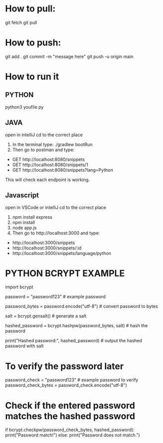 # How to pull:

git fetch 
git pull

# How to push:

git add .
git commit -m "message here"
git push -u origin main 

# How to run it

## PYTHON

python3 youfile.py

## JAVA

open in intelliJ
cd to the correct place

1. In the terminal type:  ./gradlew bootRun
2. Then go to postman and type:
 - GET http://localhost:8080/snippets
 - GET http://localhost:8080/snippets/1
 - GET http://localhost:8080/snippets?lang=Python

This will check each endpoint is working.

## Javascript

open in VSCode or intelliJ
cd to the correct place

1. npm install express
2. npm install
3. node app.js
4. Then go to http://localhost:3000 and type:
- http://localhost:3000/snippets
- http://localhost:3000/snippets/:id
- http://localhost:3000/snippets/language/python

# PYTHON BCRYPT EXAMPLE

import bcrypt

password = "password123"  # example password

password_bytes = password.encode("utf-8")  # convert password to bytes

salt = bcrypt.gensalt()  # generate a salt

hashed_password = bcrypt.hashpw(password_bytes, salt)  # hash the password

print("Hashed password:", hashed_password)  # output the hashed password with salt

# To verify the password later
password_check = "password123"  # example password to verify
password_check_bytes = password_check.encode("utf-8")

# Check if the entered password matches the hashed password
if bcrypt.checkpw(password_check_bytes, hashed_password):
    print("Password match!")
else:
    print("Password does not match.")

